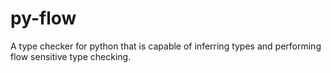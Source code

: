 # py-flow
A type checker for python that is capable of inferring types and performing flow sensitive type checking.

